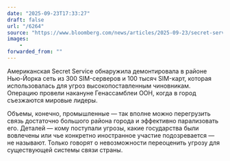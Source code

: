 ```yaml
---
date: "2025-09-23T17:33:27"
draft: false
url: "/6264"
source: "https://www.bloomberg.com/news/articles/2025-09-23/secret-service-breaks-up-imminent-telecom-threat-in-new-york"
images:
    -
forwarded_from: ""
---
```


Американская Secret Service обнаружила демонтировала в районе Нью-Йорка сеть из 300 SIM-серверов и 100 тысяч SIM-карт, которая использовалась для угроз высокопоставленным чиновникам. Операцию провели накануне Генассамблеи ООН, когда в город съезжаются мировые лидеры.

Объемы, конечно, промышленные — так вполне можно перегрузить связь достаточно большого района города и эффективно парализовать его. Деталей — кому поступали угрозы, какие государства были вовлечены или чье конкретно иностранное участие подозревается — не называют. Только говорят о невозможности переоценить угрозу для существующей системы связи страны.
